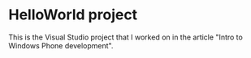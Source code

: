 # HelloWorld project
This is the Visual Studio project that I worked on in the article "Intro to Windows Phone development".
